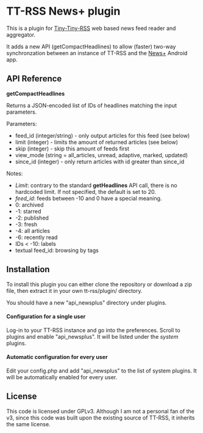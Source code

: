# TT-RSS News+ plugin

This is a plugin for [Tiny-Tiny-RSS](http://tt-rss.org) web based news feed reader and aggregator.

It adds a new API (getCompactHeadlines) to allow (faster) two-way synchronzation between an instance of TT-RSS and the [News+](http://github.com/noinnion/newsplus/) Android app.

## API Reference

**getCompactHeadlines**

Returns a JSON-encoded list of IDs of headlines matching the input parameters.

Parameters:
 * feed_id (integer/string) - only output articles for this feed (see below)
 * limit (integer) - limits the amount of returned articles (see below)
 * skip (integer) - skip this amount of feeds first
 * view_mode (string = all_articles, unread, adaptive, marked, updated)
 * since_id (integer) - only return articles with id greater than since_id

Notes:
 * *Limit*: contrary to the standard **getHeadlines** API call, there is no hardcoded limit. If not specified, the default is set to 20.
 * *feed_id*: feeds between -10 and 0 have a special meaning.
  * 0: archived
  * -1: starred
  * -2: published
  * -3: fresh
  * -4: all articles
  * -6: recently read
  * IDs < -10: labels
  * textual feed_id: browsing by tags

## Installation

To install this plugin you can either clone the repository or download a zip file, then extract it in your own tt-rss/plugin/ directory.

You should have a new "api_newsplus" directory under plugins.

#### Configuration for a single user
Log-in to your TT-RSS instance and go into the preferences. Scroll to plugins and enable "api_newsplus". It will be listed under the *system* plugins.

#### Automatic configuration for every user
Edit your config.php and add "api_newsplus" to the list of system plugins. It will be automatically enabled for every user.

## License
This code is licensed under GPLv3. Although I am not a personal fan of the v3, since this code was built upon the existing source of TT-RSS, it inherits the same license.
